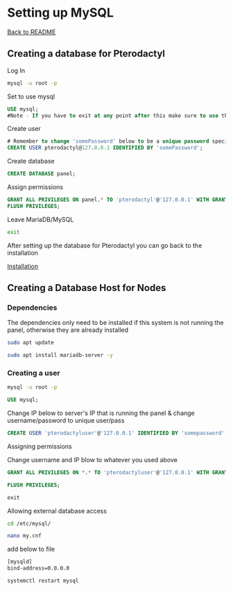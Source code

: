 # Setting up MySQL

[Back to README](README.md)

## Creating a database for Pterodactyl

Log In

```sh
mysql -u root -p
```

Set to use mysql

```sql
USE mysql;
#Note - If you have to exit at any point after this make sure to use this command again
```

Create user

```sql
# Remember to change 'somePassword' below to be a unique password specific to this account.
CREATE USER pterodactyl@127.0.0.1 IDENTIFIED BY 'somePassword';
```

Create database

```sql
CREATE DATABASE panel;
```

Assign permissions

```sql
GRANT ALL PRIVILEGES ON panel.* TO 'pterodactyl'@'127.0.0.1' WITH GRANT OPTION;
FLUSH PRIVILEGES;
```

Leave MariaDB/MySQL

```sh
exit
```

After setting up the database for Pterodactyl you can go back to the installation

[Installation](2%20-%20Pterodactyl%20Panel%20install.md#installation)

## Creating a Database Host for Nodes

### Dependencies

The dependencies only need to be installed if this system is not running the panel, otherwise they are already installed

```sh
sudo apt update
```

```sh
sudo apt install mariadb-server -y
```

### Creating a user

```sh
mysql -u root -p
```

```sql
USE mysql;
```

Change IP below to server's IP that is running the panel & change username/password to unique user/pass

```sql
CREATE USER 'pterodactyluser'@'127.0.0.1' IDENTIFIED BY 'somepassword';
```

Assigning permissions

Change username and IP blow to whatever you used above

```sql
GRANT ALL PRIVILEGES ON *.* TO 'pterodactyluser'@'127.0.0.1' WITH GRANT OPTION;
```

```sql
FLUSH PRIVILEGES;
```

```sql
exit
```

Allowing external database access

```sh
cd /etc/mysql/
```

```sh
nano my.cnf
```

add below to file

```sh
[mysqld]
bind-address=0.0.0.0
```

```sh
systemctl restart mysql
```